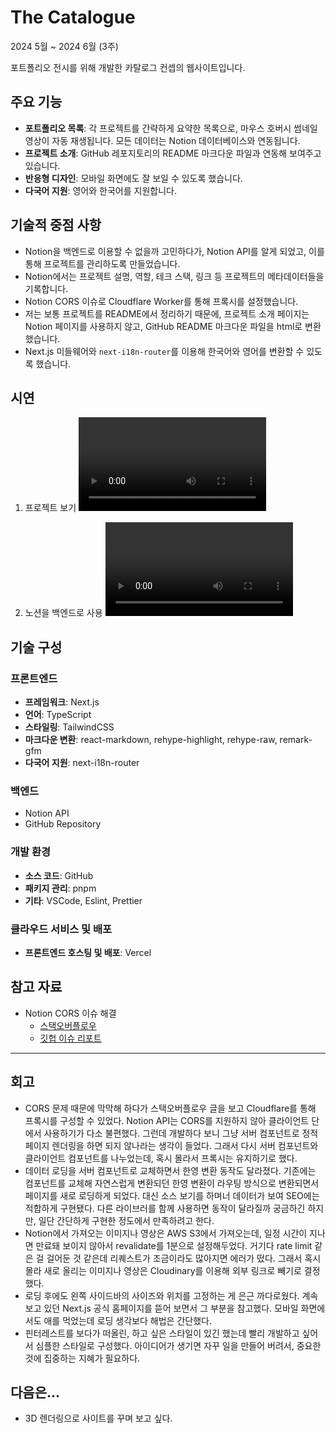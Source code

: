 # The Catalogue

2024 5월 ~ 2024 6월 (3주)

포트폴리오 전시를 위해 개발한 카탈로그 컨셉의 웹사이트입니다.

## 주요 기능

- **포트폴리오 목록**: 각 프로젝트를 간략하게 요약한 목록으로, 마우스 호버시 썸네일 영상이 자동 재생됩니다. 모든 데이터는 Notion 데이터베이스와 연동됩니다.
- **프로젝트 소개**: GitHub 레포지토리의 README 마크다운 파일과 연동해 보여주고 있습니다.
- **반응형 디자인**: 모바일 화면에도 잘 보일 수 있도록 했습니다.
- **다국어 지원**: 영어와 한국어를 지원합니다.

## 기술적 중점 사항

- Notion을 백엔드로 이용할 수 없을까 고민하다가, Notion API를 알게 되었고, 이를 통해 프로젝트를 관리하도록 만들었습니다.
- Notion에서는 프로젝트 설명, 역할, 테크 스택, 링크 등 프로젝트의 메타데이터들을 기록합니다.
- Notion CORS 이슈로 Cloudflare Worker를 통해 프록시를 설정했습니다.
- 저는 보통 프로젝트를 README에서 정리하기 때문에, 프로젝트 소개 페이지는 Notion 페이지를 사용하지 않고, GitHub README 마크다운 파일을 html로 변환했습니다.
- Next.js 미들웨어와 `next-i18n-router`를 이용해 한국어와 영어를 변환할 수 있도록 했습니다.

## 시연

1. 프로젝트 보기
   <video src="https://https://res.cloudinary.com/dmc03nbvx/video/upload/v1718147396/catalogue/videos/catalogue_uycnweljjlc67aojjph3.webm" controls></video>

2. 노션을 백엔드로 사용
   <video src="https://github.com/urbanscratcher/project-the-catalogue/assets/17016494/43c71b2c-50ed-4ad2-ba69-60ad94a66883" controls></video>

## 기술 구성

### 프론트엔드

- **프레임워크**: Next.js
- **언어**: TypeScript
- **스타일링**: TailwindCSS
- **마크다운 변환**: react-markdown, rehype-highlight, rehype-raw, remark-gfm
- **다국어 지원**: next-i18n-router

### 백엔드

- Notion API
- GitHub Repository

### 개발 환경

- **소스 코드**: GitHub
- **패키지 관리**: pnpm
- **기타**: VSCode, Eslint, Prettier

### 클라우드 서비스 및 배포

- **프론트엔드 호스팅 및 배포**: Vercel

## 참고 자료

- Notion CORS 이슈 해결
  - [스택오버플로우](https://stackoverflow.com/questions/74081980/notion-so-api-always-throws-cors-error-while-developing-react-application-locall)
  - [깃헙 이슈 리포트](https://github.com/makenotion/notion-sdk-js/issues/96#issuecomment-870581720)

---

## 회고

- CORS 문제 때문에 막막해 하다가 스택오버플로우 글을 보고 Cloudflare를 통해 프록시를 구성할 수 있었다. Notion API는 CORS를 지원하지 않아 클라이언트 단에서 사용하기가 다소 불편했다. 그런데 개발하다 보니 그냥 서버 컴포넌트로 정적 페이지 렌더링을 하면 되지 않나라는 생각이 들었다. 그래서 다시 서버 컴포넌트와 클라이언트 컴포넌트를 나누었는데, 혹시 몰라서 프록시는 유지하기로 했다.
- 데이터 로딩을 서버 컴포넌트로 교체하면서 한영 변환 동작도 달라졌다. 기존에는 컴포넌트를 교체해 자연스럽게 변환되던 한영 변환이 라우팅 방식으로 변환되면서 페이지를 새로 로딩하게 되었다. 대신 소스 보기를 하며너 데이터가 보여 SEO에는 적합하게 구현됐다. 다른 라이브러를 함께 사용하면 동작이 달라질까 궁금하긴 하지만, 일단 간단하게 구현한 정도에서 만족하려고 한다.
- Notion에서 가져오는 이미지나 영상은 AWS S3에서 가져오는데, 일정 시간이 지나면 만료돼 보이지 않아서 revalidate를 1분으로 설정해두었다. 거기다 rate limit 같은 걸 걸어둔 것 같은데 리퀘스트가 조금이라도 많아지면 에러가 떴다. 그래서 혹시 몰라 새로 올리는 이미지나 영상은 Cloudinary를 이용해 외부 링크로 빼기로 결정했다.
- 로딩 후에도 왼쪽 사이드바의 사이즈와 위치를 고정하는 게 은근 까다로웠다. 계속 보고 있던 Next.js 공식 홈페이지를 뜯어 보면서 그 부분을 참고했다. 모바일 화면에서도 애를 먹었는데 로딩 생각보다 해법은 간단했다.
- 핀터레스트를 보다가 떠올린, 하고 싶은 스타일이 있긴 했는데 빨리 개발하고 싶어서 심플한 스타일로 구성했다. 아이디어가 생기면 자꾸 일을 만들어 버려서, 중요한 것에 집중하는 지혜가 필요하다.

## 다음은...

- 3D 렌더링으로 사이트를 꾸며 보고 싶다.
